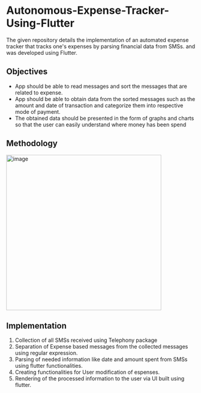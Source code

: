 # Autonomous-Expense-Tracker-Using-Flutter
The given repository details the implementation of an automated expense tracker that tracks one's expenses by parsing financial data from SMSs. and was developed using Flutter.

## Objectives
* App should be able to read messages and sort
the messages that are related to expense.
* App should be able to obtain data from the
sorted messages such as the amount and date
of transaction and categorize them into
respective mode of payment.
* The obtained data should be presented in the
form of graphs and charts so that the user can
easily understand where money has been spend
## Methodology
<img width="413" alt="image" src="https://github.com/AryanKulathinal/Autonomous-Expense-Tracker-Using-Flutter/assets/116480303/48dbc6f2-4de5-4527-bdbd-4b4d24489c13">

## Implementation
1. Collection of all SMSs received using Telephony package
2. Separation of Expense based messages from the collected messages using regular expression.
3. Parsing of needed information like date and amount spent from SMSs using flutter functionalities.
4. Creating functionalities for User modification of espenses.
5. Rendering of the processed information to the user via UI built using flutter.





